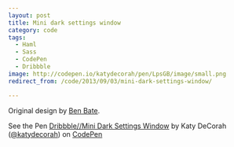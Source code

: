 ```yaml
---
layout: post
title: Mini dark settings window
category: code
tags:
  - Haml
  - Sass
  - CodePen
  - Dribbble
image: http://codepen.io/katydecorah/pen/LpsGB/image/small.png
redirect_from: /code/2013/09/03/mini-dark-settings-window/

---
```



Original design by [Ben Bate](http://dribbble.com/shots/779059).

<p data-height="400" data-theme-id="97" data-slug-hash="LpsGB" data-user="katydecorah" data-default-tab="result" class='codepen'>See the Pen <a href='http://codepen.io/katydecorah/pen/LpsGB'>Dribbble//Mini Dark Settings Window</a> by Katy DeCorah (<a href='http://codepen.io/katydecorah'>@katydecorah</a>) on <a href='http://codepen.io'>CodePen</a></p>
